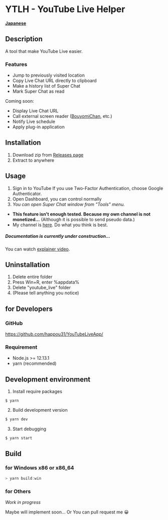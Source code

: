 # YTLH - YouTube Live Helper

[**Japanese**](README.md)

## Description

A tool that make YouTube Live easier.

### Features

- Jump to previously visited location
- Copy Live Chat URL directly to clipboard
- Make a history list of Super Chat
- Mark Super Chat as read

Coming soon:

- Display Live Chat URL
- Call external screen reader ([BouyomiChan](https://chi.usamimi.info/Program/Application/BouyomiChan/), etc.)
- Notify Live schedule
- Apply plug-in application

## Installation

1. Download zip from [Releases page](https://github.com/happou31/YouTubeLiveApp/releases)
2. Extract to anywhere

## Usage

1. Sign in to YouTube
If you use Two-Factor Authentication, choose Google Authenticator. 
2. Open Dashboard, you can control normally
3. *You can open Super Chat window from "Tools" menu.*
  - **This feature isn't enough tested. Because my own channel is not monetized...** (Although it is possible to send pseudo data.)
  - My channel is [here](https://www.youtube.com/channel/UCn9PQpGGbbcoq82TLnXYK5Q). Do what you think is best.

##### *Documentation is currently under construction...*
You can watch [explainer video](https://youtu.be/g88_v_hfOcQ).

## Uninstallation

1. Delete entire folder
2. Press Win+R,  enter %appdata%
3. Delete "youtube_live" folder
4. (Please tell anything you notice)

## for Developers

### GitHub
https://github.com/happou31/YouTubeLiveApp/

### Requirement

- Node.js >= 12.13.1
- yarn (recommended)

## Development environment

1. Install require packages

```
$ yarn
```

2. Build development version

```bash
$ yarn dev
```

3. Start debugging

```
$ yarn start
```

## Build

### for Windows x86 or x86_64
```powershell
> yarn build:win
```

### for Others

_Work in progress_

Maybe will implement soon...
Or You can pull request me 😀
